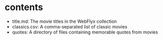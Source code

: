 # contents

- title.md: The movie titles in the WebFlyx collection
- classics.csv: A comma-separated list of classic movies
- quotes: A directory of files containing memorable quotes from movies
